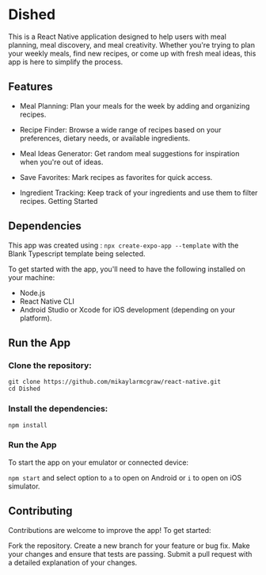 # Dished

This is a React Native application designed to help users with meal planning, meal discovery, and meal creativity. Whether you're trying to plan your weekly meals, find new recipes, or come up with fresh meal ideas, this app is here to simplify the process.

## Features

- Meal Planning: Plan your meals for the week by adding and organizing recipes.

- Recipe Finder: Browse a wide range of recipes based on your preferences, dietary needs, or available ingredients.

- Meal Ideas Generator: Get random meal suggestions for inspiration when you're out of ideas.

- Save Favorites: Mark recipes as favorites for quick access.

- Ingredient Tracking: Keep track of your ingredients and use them to filter recipes.
  Getting Started

## Dependencies

This app was created using : `npx create-expo-app --template` with the Blank Typescript template being selected.

To get started with the app, you'll need to have the following installed on your machine:

- Node.js
- React Native CLI
- Android Studio or Xcode for iOS development (depending on your platform).

## Run the App

### Clone the repository:

```
git clone https://github.com/mikaylarmcgraw/react-native.git
cd Dished
```

### Install the dependencies:

`npm install`

### Run the App

To start the app on your emulator or connected device:

`npm start` and select option to `a` to open on Android or `i` to open on iOS simulator.

## Contributing

Contributions are welcome to improve the app! To get started:

Fork the repository.
Create a new branch for your feature or bug fix.
Make your changes and ensure that tests are passing.
Submit a pull request with a detailed explanation of your changes.

